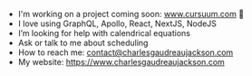 -  I'm working on a project coming soon: www.cursuum.com 📅
-  I love using GraphQL, Apollo, React, NextJS, NodeJS
-  I’m looking for help with calendrical equations
-  Ask or talk to me about scheduling
-  How to reach me: contact@charlesgaudreaujackson.com
-  My website: https://www.charlesgaudreaujackson.com
